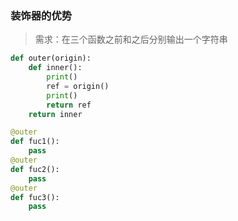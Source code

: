 ### 装饰器的优势

> 需求：在三个函数之前和之后分别输出一个字符串

```python
def outer(origin):
    def inner():
        print()
        ref = origin()
        print()
        return ref
    return inner

@outer
def fuc1():
    pass
@outer
def fuc2():
    pass
@outer
def fuc3():
    pass

```

